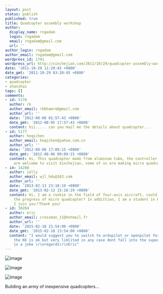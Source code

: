 ```yaml
---
layout: post
status: publish
published: true
title: Quadcopter assembly workshop
author:
  display_name: rngadam
  login: rngadam
  email: rngadam@gmail.com
  url: ''
author_login: rngadam
author_email: rngadam@gmail.com
wordpress_id: 1741
wordpress_url: http://xinchejian.com/2011/10/29/quadcopter-assembly-workshop/
date: '2011-10-29 11:20:45 +0800'
date_gmt: '2011-10-29 03:20:45 +0800'
categories:
- quadcopter
- shanzhai
tags: []
comments:
- id: 5170
  author: rk
  author_email: rbbhamre@gmail.com
  author_url: ''
  date: '2012-08-06 01:57:43 +0800'
  date_gmt: '2012-08-05 17:57:43 +0800'
  content: hii..... can you mail me the details about quadcopter...
- id: 5177
  author: heqichen
  author_email: heqichen@yahoo.com.cn
  author_url: ''
  date: '2012-08-06 17:09:15 +0800'
  date_gmt: '2012-08-06 09:09:15 +0800'
  content: Hi, This quadcopter made from aluminum tube, the controller is KK. You
    are welcome to visit Xinchejian, some of us are making micro quadcopter now :-)
- id: 14288
  author: jelly
  author_email: wjl_hdu@163.com
  author_url: ''
  date: '2013-02-13 23:18:19 +0800'
  date_gmt: '2013-02-13 15:18:19 +0800'
  content: Hi, I am a rookie in the field of four-axis aircraft, could mail me  about
    the progress of micro quadcopter? In addittion, I am a student in Hangzhou ,could
    I join you？Thank you!
- id: 30204
  author: eric
  author_email: crossman_11@hotmail.fr
  author_url: ''
  date: '2015-02-18 21:54:00 +0800'
  date_gmt: '2015-02-18 13:54:00 +0800'
  content: "I would suggest you to switch to ardupilot or openpilot for controller
    the KK is ok but very limlited in any case dont fall into the super QQ that controller
    is a joke \r\nregards\r\nEric"
---
```

<p><img style="display:block;margin-right:auto;margin-left:auto;" alt="image" src="http://xinchejian.com/wp-content/uploads/2011/10/wpid-IMG_20111029_111224.jpg" /></p>
<p><img style="display:block;margin-right:auto;margin-left:auto;" alt="image" src="http://xinchejian.com/wp-content/uploads/2011/10/wpid-IMG_20111029_111240.jpg" /></p>
<p><img style="display:block;margin-right:auto;margin-left:auto;" alt="image" src="http://xinchejian.com/wp-content/uploads/2011/10/wpid-1319858342504.jpg" /></p>
<p>Building an army of inexpensive quadcopters...</p></p>
